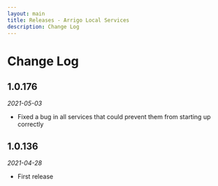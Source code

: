 ```yaml
---
layout: main
title: Releases - Arrigo Local Services
description: Change Log
---
```


# Change Log

## 1.0.176

*2021-05-03*

* Fixed a bug in all services that could prevent them from starting up correctly

## 1.0.136

*2021-04-28*

* First release
